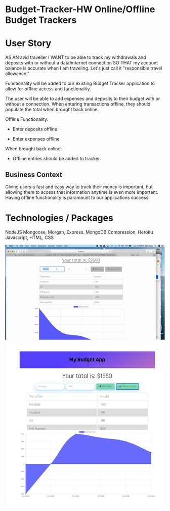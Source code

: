 # Budget-Tracker-HW Online/Offline Budget Trackers

# User Story
AS AN avid traveller
I WANT to be able to track my withdrawals and deposits with or without a data/internet connection
SO THAT my account balance is accurate when I am traveling.  Let's just call it "responsible travel allowance."

Functionality will be added to our existing Budget Tracker application to allow for offline access and functionality.

The user will be able to add expenses and deposits to their budget with or without a connection. When entering transactions offline, they should populate the total when brought back online.

Offline Functionality:

  * Enter deposits offline

  * Enter expenses offline

When brought back online:

  * Offline entries should be added to tracker.

## Business Context

Giving users a fast and easy way to track their money is important, but allowing them to access that information anytime is even more important. Having offline functionality is paramount to our applications success.

# Technologies / Packages
NodeJS
Mongoose, Morgan, Express.
MongoDB
Compression, 
Heroku
Javascript, HTML, CSS

![](assets/budget.gif)

![](assets/my-budget-1.png)
